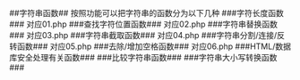 ##字符串函数##
按照功能可以把字符串的函数分为以下几种
###字符长度函数###
对应01.php
###查找字符位置函数###
对应02.php
###字符串替换函数###
对应03.php
###字符串截取函数###
对应04.php
###字符串分割/连接/反转函数###
对应05.php
###去除/增加空格函数###
对应06.php
###HTML/数据库安全处理有关函数###
###比较字符串函数###
###字符串大小写转换函数###
